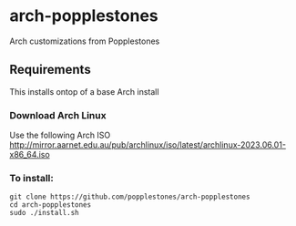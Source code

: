 # arch-popplestones
Arch customizations from Popplestones

## Requirements
This installs ontop of a base Arch install

### Download Arch Linux 

Use the following Arch ISO
<http://mirror.aarnet.edu.au/pub/archlinux/iso/latest/archlinux-2023.06.01-x86_64.iso>


### To install:

```
git clone https://github.com/popplestones/arch-popplestones
cd arch-popplestones
sudo ./install.sh
```
